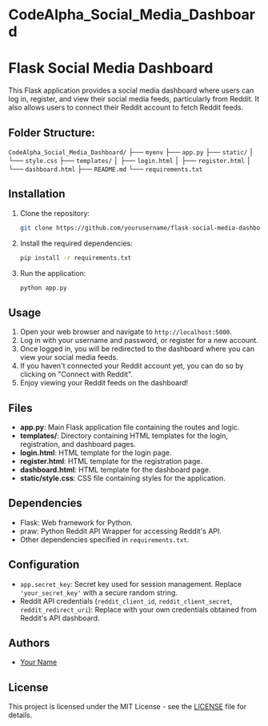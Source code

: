# CodeAlpha_Social_Media_Dashboard

# Flask Social Media Dashboard

This Flask application provides a social media dashboard where users can log in, register, and view their social media feeds, particularly from Reddit. It also allows users to connect their Reddit account to fetch Reddit feeds.

## Folder Structure:

`CodeAlpha_Social_Media_Dashboard/`
├── `myenv`
├── `app.py`
├── `static/`
│   └── `style.css`
├── `templates/`
│   ├── `login.html`
│   ├── `register.html`
│   └── `dashboard.html`
├── `README.md`
└── `requirements.txt`

## Installation

1. Clone the repository:

    ```bash
    git clone https://github.com/yourusername/flask-social-media-dashboard.git
    ```

2. Install the required dependencies:

    ```bash
    pip install -r requirements.txt
    ```

3. Run the application:

    ```bash
    python app.py
    ```

## Usage

1. Open your web browser and navigate to `http://localhost:5000`.
2. Log in with your username and password, or register for a new account.
3. Once logged in, you will be redirected to the dashboard where you can view your social media feeds.
4. If you haven't connected your Reddit account yet, you can do so by clicking on "Connect with Reddit".
5. Enjoy viewing your Reddit feeds on the dashboard!

## Files

- **app.py**: Main Flask application file containing the routes and logic.
- **templates/**: Directory containing HTML templates for the login, registration, and dashboard pages.
- **login.html**: HTML template for the login page.
- **register.html**: HTML template for the registration page.
- **dashboard.html**: HTML template for the dashboard page.
- **static/style.css**: CSS file containing styles for the application.


## Dependencies

- Flask: Web framework for Python.
- praw: Python Reddit API Wrapper for accessing Reddit's API.
- Other dependencies specified in `requirements.txt`.

## Configuration

- `app.secret_key`: Secret key used for session management. Replace `'your_secret_key'` with a secure random string.
- Reddit API credentials (`reddit_client_id`, `reddit_client_secret`, `reddit_redirect_uri`): Replace with your own credentials obtained from Reddit's API dashboard.

## Authors

- [Your Name](https://github.com/yourusername)

## License

This project is licensed under the MIT License - see the [LICENSE](LICENSE) file for details.
